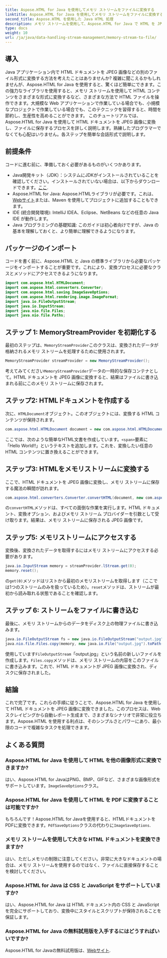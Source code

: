 ```yaml
---
title: Aspose.HTML for Java を使用してメモリ ストリームをファイルに変換する
linktitle: Aspose.HTML for Java を使用してメモリ ストリームをファイルに変換する
second_title: Aspose.HTML を使用した Java HTML 処理
description: メモリ ストリームを使用して、Aspose.HTML for Java で HTML を JPEG に変換します。このステップ バイ ステップ ガイドに従って、HTML から画像へのシームレスな変換を行います。
type: docs
weight: 10
url: /ja/java/data-handling-stream-management/memory-stream-to-file/
---
```

## 導入
Java アプリケーション内で HTML ドキュメントを JPEG 画像などの別のファイル形式に変換する方法を考えたことはありませんか? 複雑に聞こえるかもしれませんが、Aspose.HTML for Java を使用すると、驚くほど簡単にできます。この強力なライブラリを使用すると、メモリ ストリームを使用して HTML コンテンツをさまざまな形式に変換するなど、さまざまな方法で HTML ファイルを操作できます。大規模な Web アプリケーションで作業している場合でも、小規模なプロジェクトで作業している場合でも、このテクニックを習得すると、時間を節約し、生産性を高めることができます。
このチュートリアルでは、Aspose.HTML for Java を使用して HTML ドキュメントを JPEG 画像に変換し、ファイルに保存するプロセスを詳しく説明します。熟練したプログラマーでなくても心配はいりません。各ステップを簡単な会話形式で説明します。
## 前提条件
コードに進む前に、準備しておく必要があるものがいくつかあります。
- Java開発キット（JDK）：システムにJDKがインストールされていることを確認してください。インストールされていない場合は、以下からダウンロードできます。[ここ](https://www.oracle.com/java/technologies/javase-jdk11-downloads.html).
-  Aspose.HTML for Java: Aspose.HTMLライブラリが必要です。これは、[Webサイト](https://releases.aspose.com/html/java/)または、Maven を使用してプロジェクトに追加することもできます。
- IDE (統合開発環境): IntelliJ IDEA、Eclipse、NetBeans などの任意の Java IDE が動作します。
- Java プログラミングの基礎知識: このガイドは初心者向けですが、Java の基本を理解しておくと、より簡単に理解できるようになります。

## パッケージのインポート
コードを書く前に、Aspose.HTML と Java の標準ライブラリから必要なパッケージをインポートすることが重要です。これにより、変換プロセスに必要なクラスとメソッドにアクセスできるようになります。
```java
import com.aspose.html.HTMLDocument;
import com.aspose.html.converters.Converter;
import com.aspose.html.saving.ImageSaveOptions;
import com.aspose.html.rendering.image.ImageFormat;
import java.io.FileOutputStream;
import java.io.InputStream;
import java.nio.file.Files;
import java.nio.file.Paths;
```
## ステップ 1: MemoryStreamProvider を初期化する
最初のステップは、`MemoryStreamProvider`このクラスは、変換されたデータが格納されるメモリ ストリームを処理するために使用されます。
```java
MemoryStreamProvider streamProvider = new MemoryStreamProvider();
```
考えてみてください`MemoryStreamProvider`データの一時的な保存コンテナとして。HTML ドキュメントを JPEG 画像に変換すると、結果はファイルに書き込まれる前にこのメモリ ストリームに保存されます。
## ステップ2: HTMLドキュメントを作成する
次に、`HTMLDocument`オブジェクト。このオブジェクトには、変換する HTML コンテンツが保持されます。
```java
com.aspose.html.HTMLDocument document = new com.aspose.html.HTMLDocument("<span>Hello World!!</span>");
```
ここでは、次のような簡単なHTML文書を作成しています。`<span>`要素に「Hello World!!」というテキストを追加します。これを、変換したい任意の HTML コンテンツに置き換えることができます。

## ステップ3: HTMLをメモリストリームに変換する
ここで、HTML ドキュメントを JPEG 画像に変換し、メモリ ストリームに保存する魔法の瞬間が訪れます。
```java
com.aspose.html.converters.Converter.convertHTML(document, new com.aspose.html.saving.ImageSaveOptions(com.aspose.html.rendering.image.ImageFormat.Jpeg), streamProvider.lStream);
```
の`convertHTML`メソッドは、すべての面倒な作業を実行します。HTML ドキュメント、変換オプション、およびメモリ ストリーム プロバイダーを引数として受け取ります。結果は、メモリ ストリームに保存される JPEG 画像です。
## ステップ5: メモリストリームにアクセスする
変換後、変換されたデータを取得するにはメモリ ストリームにアクセスする必要があります。
```java
java.io.InputStream memory = streamProvider.lStream.get(0);
memory.reset();
```
の`get(0)`メソッドはリストから最初のメモリストリームを取得します（ここでは1つのストリームのみを扱っているため）。`reset`メソッドは、ストリームが最初から読み取れる状態であることを確認します。
## ステップ 6: ストリームをファイルに書き込む
最後に、メモリ ストリームからのデータをディスク上の物理ファイルに書き込みます。
```java
java.io.FileOutputStream fs = new java.io.FileOutputStream("output.jpg");
java.nio.file.Files.copy(memory, new java.io.File("output.jpg").toPath());
```
使用しています`FileOutputStream`「output.jpg」という名前の新しいファイルを作成します。`Files.copy`メソッドは、メモリ ストリームの内容をこのファイルに書き込みます。これで、HTML ドキュメントが JPEG 画像に変換され、ディスクに保存されました。
## 結論
これで完了です。これらの手順に従うことで、Aspose.HTML for Java を使用して HTML ドキュメントを JPEG 画像に変換できました。このプロセスは、Web スクレイピングから自動レポート生成まで、さまざまなシナリオで非常に役立ちます。Aspose.HTML を使用する利点は、そのシンプルさとパワーにあり、最小限のコードで複雑なタスクを処理できます。
## よくある質問
### Aspose.HTML for Java を使用して HTML を他の画像形式に変換できますか?
はい、Aspose.HTML for JavaはPNG、BMP、GIFなど、さまざまな画像形式をサポートしています。`ImageSaveOptions`クラス。
### Aspose.HTML for Java を使用して HTML を PDF に変換することは可能ですか?
もちろんです！Aspose.HTML for Javaを使用すると、HTMLドキュメントをPDFに変換できます。`PdfSaveOptions`クラスの代わりに`ImageSaveOptions`.
### メモリ ストリームを使用して大きな HTML ドキュメントを変換できますか?
はい、ただしメモリの制限に注意してください。非常に大きなドキュメントの場合は、メモリ ストリームを使用するのではなく、ファイルに直接保存することを検討してください。
### Aspose.HTML for Java は CSS と JavaScript をサポートしていますか?
はい、Aspose.HTML for Java は HTML ドキュメント内の CSS と JavaScript を完全にサポートしており、変換中にスタイルとスクリプトが保持されることを保証します。
### Aspose.HTML for Java の無料試用版を入手するにはどうすればいいですか?
 Aspose.HTML for Javaの無料試用版は、[Webサイト](https://releases.aspose.com/).